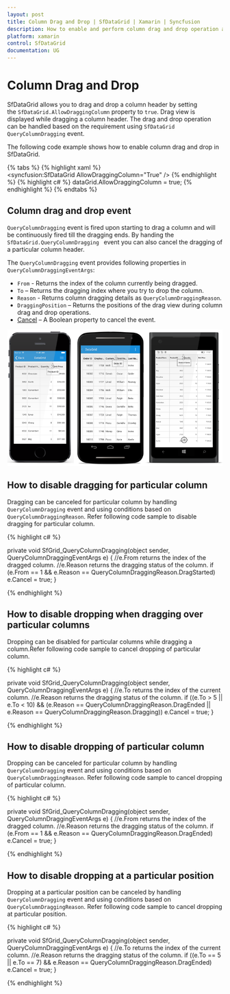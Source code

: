 ```yaml
---
layout: post
title: Column Drag and Drop | SfDataGrid | Xamarin | Syncfusion
description: How to enable and perform column drag and drop operation and its customization.
platform: xamarin
control: SfDataGrid
documentation: UG
---
```


# Column Drag and Drop

SfDataGrid allows you to drag and drop a column header by setting the `SfDataGrid.AllowDraggingColumn` property to `true`. Drag view is displayed while dragging a column header. The drag and drop operation can be handled based on the requirement using `SfDataGrid QueryColumnDragging` event. 

The following code example shows how to enable column drag and drop in SfDataGrid. 

{% tabs %}
{% highlight xaml %}
<syncfusion:SfDataGrid AllowDraggingColumn="True" />
{% endhighlight %}
{% highlight c# %}
dataGrid.AllowDraggingColumn = true;
{% endhighlight %}
{% endtabs %}

## Column drag and drop event

`QueryColumnDragging` event is fired upon starting to drag a column and will be continuously fired till the dragging ends. By handing the `SfDataGrid.QueryColumnDragging ` event you can also cancel the dragging of a particular column header.

The `QueryColumnDragging` event provides following properties in `QueryColumnDraggingEventArgs`:

* `From` - Returns the index of the column currently being dragged.
* `To` – Returns the dragging index where you try to drop the column.
* `Reason` - Returns column dragging details as `QueryColumnDraggingReason`.
* `DraggingPosition` – Returns the positions of the drag view during column drag and drop operations.
* [Cancel](https://msdn.microsoft.com/en-us/library/system.componentmodel.canceleventargs_properties(v=vs.110).aspx) – A Boolean property to cancel the event.

![](SfDataGrid_images/ColumnDragAndDrop.png)


## How to disable dragging for particular column 

Dragging can be canceled for particular column by handling `QueryColumnDragging` event and using conditions based on `QueryColumnDraggingReason`. Refer following code sample to disable dragging for particular column.

{% highlight c# %}

private void SfGrid_QueryColumnDragging(object sender, QueryColumnDraggingEventArgs e)
{
    //e.From returns the index of the dragged column.
    //e.Reason returns the dragging status of the column.
    if (e.From == 1 && e.Reason == QueryColumnDraggingReason.DragStarted)
        e.Cancel = true;
}

{% endhighlight %}

## How to disable dropping when dragging over particular columns

Dropping can be disabled for particular columns while dragging a column.Refer following code sample to cancel dropping of particular column.

{% highlight c# %}

private void SfGrid_QueryColumnDragging(object sender, QueryColumnDraggingEventArgs e)
{
    //e.To returns the index of the current column.
    //e.Reason returns the dragging status of the column.
    if ((e.To > 5 || e.To < 10) &&
    (e.Reason == QueryColumnDraggingReason.DragEnded || e.Reason == QueryColumnDraggingReason.Dragging))
        e.Cancel = true;
} 

{% endhighlight %}

## How to disable dropping of particular column 

Dropping can be canceled for particular column by handling `QueryColumnDragging` event and using conditions based on `QueryColumnDraggingReason`. Refer following code sample to cancel dropping of particular column.

{% highlight c# %}

private void SfGrid_QueryColumnDragging(object sender, QueryColumnDraggingEventArgs e)
{
    //e.From returns the index of the dragged column.
    //e.Reason returns the dragging status of the column.
    if (e.From == 1 && e.Reason == QueryColumnDraggingReason.DragEnded)
        e.Cancel = true;
}

{% endhighlight %}

## How to disable dropping at a particular position 

Dropping at a particular position can be canceled by handling `QueryColumnDragging` event and using conditions based on `QueryColumnDraggingReason`. Refer following code sample to cancel dropping at particular position.

{% highlight c# %}

private void SfGrid_QueryColumnDragging(object sender, QueryColumnDraggingEventArgs e)
{
    //e.To returns the index of the current column.
    //e.Reason returns the dragging status of the column.
    if ((e.To == 5 || e.To == 7) && e.Reason == QueryColumnDraggingReason.DragEnded)
        e.Cancel = true;
}

{% endhighlight %}
